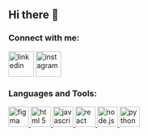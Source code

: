 ## Hi there 👋

<!--
**Foday027/Foday027** is a ✨ _special_ ✨ repository because its `README.md` (this file) appears on your GitHub profile.

Here are some ideas to get you started:

- 🔭 I’m currently working on ...    Website just for pratice my skills.
- 🌱 I’m currently learning ...    figma, astro.
- 👯 I’m looking to collaborate on ...
- 🤔 I’m looking for help with ...   creating your dream website and learn on the way.
- 💬 Ask me about ...
- 📫 How to reach me: ...   kallon027@outlook.com  |  +4915738021294
- 😄 Pronouns: ...
- ⚡ Fun fact: ...   I'm in love with this coding industry, i can't stop!! someone help! ;)
-->


<h3 align="left">Connect with me:</h3>
<p align="left">
<a href="https://www.linkedin.com/in/foday027/" target="blank"><img align="center" src="https://static.vecteezy.com/system/resources/thumbnails/049/694/916/small/linkedin-3d-illustration-free-png.png" alt="linkedin" height="50" width="50" /></a>
<a href="https://www.instagram.com/b0nes.da.baddest/" target="blank"><img align="center" src="https://res.cloudinary.com/dzfrjt8bq/image/upload/instagram_logo-removebg-preview_iasm7j.png" alt="instagram" height="50" width="50" /></a>
</p>




<h3 align="left">Languages and Tools:</h3>
<a href="https://www.figma.com/" target="_blank"> <img src="https://www.vectorlogo.zone/logos/figma/figma-icon.svg" alt="figma" width="40" height="40"/> </a>
<a href="https://www.w3.org/html/" target="_blank"> <img src="https://upload.wikimedia.org/wikipedia/commons/thumb/2/21/Devicon-html5-plain-wordmark.svg/2048px-Devicon-html5-plain-wordmark.svg.png" alt="html 5" width="40" height="40"/> </a>  
<a href="https://www.javascript.com/" target="_blank"> <img src="https://cdn.worldvectorlogo.com/logos/javascript-1.svg" alt="javascript" width="40" height="40"/>  </a> 
<a href="https://react.dev/" target="_blank"> <img src="https://cdn3d.iconscout.com/3d/free/thumb/free-react-3d-icon-download-in-png-blend-fbx-gltf-file-formats--facebook-logo-native-javascript-library-user-interfaces-coding-lang-pack-logos-icons-7578010.png" alt="react" width="40" height="40"/> </a>
<a href="https://nodejs.org/en" target="_blank"> <img src="https://images.credly.com/images/51aeb74b-ec87-4069-93fc-0ea449c8d77f/twitter_thumb_201604_node.png" alt="node.js" width="40" height="40"/> </a>
<a href="https://www.python.org" target="_blank"> <img src="https://upload.wikimedia.org/wikipedia/commons/thumb/0/0a/Python.svg/2048px-Python.svg.png" alt="python" width="40" height="40"/> </a> </p>
